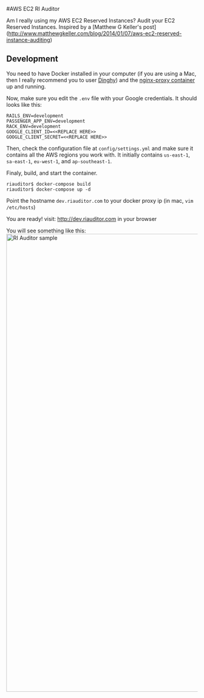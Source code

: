 #AWS EC2 RI Auditor

Am I really using my AWS EC2 Reserved Instances? Audit your EC2 Reserved Instances. 
Inspired by a [Matthew G Keller's post] (http://www.matthewgkeller.com/blog/2014/01/07/aws-ec2-reserved-instance-auditing)

## Development

You need to have Docker installed in your computer (if you are using a Mac, then I really recommend you to user [Dinghy](https://github.com/codekitchen/dinghy)) and the [nginx-proxy container](https://github.com/jwilder/nginx-proxy) up and running.

Now, make sure you edit the `.env` file with your Google credentials. It should looks like this:
```
RAILS_ENV=development
PASSENGER_APP_ENV=development
RACK_ENV=development
GOOGLE_CLIENT_ID=<<REPLACE HERE>>
GOOGLE_CLIENT_SECRET=<<REPLACE HERE>>
```

Then, check the configuration file at `config/settings.yml` and make sure it contains all the AWS regions you work with. It initially contains `us-east-1`, `sa-east-1`, `eu-west-1`, and `ap-southeast-1`.

Finaly, build, and start the container.
```
riauditor$ docker-compose build
riauditor$ docker-compose up -d
```

Point the hostname ```dev.riauditor.com``` to your docker proxy ip (in mac, ```vim /etc/hosts```)

You are ready! visit: http://dev.riauditor.com in your browser

You will see something like this:
<img width="1207" alt="RI Auditor sample" src="https://cloud.githubusercontent.com/assets/365101/9720979/5dbe4c96-556a-11e5-9889-d0ed944d7b6f.png">
